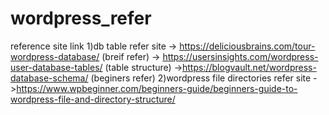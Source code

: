 # wordpress_refer
reference site link
1)db table refer site
   -> https://deliciousbrains.com/tour-wordpress-database/  (breif refer)
   ->  https://usersinsights.com/wordpress-user-database-tables/  (table structure)
   ->https://blogvault.net/wordpress-database-schema/   (beginers refer)
2)wordpress file directories refer site
   ->https://www.wpbeginner.com/beginners-guide/beginners-guide-to-wordpress-file-and-directory-structure/ 
